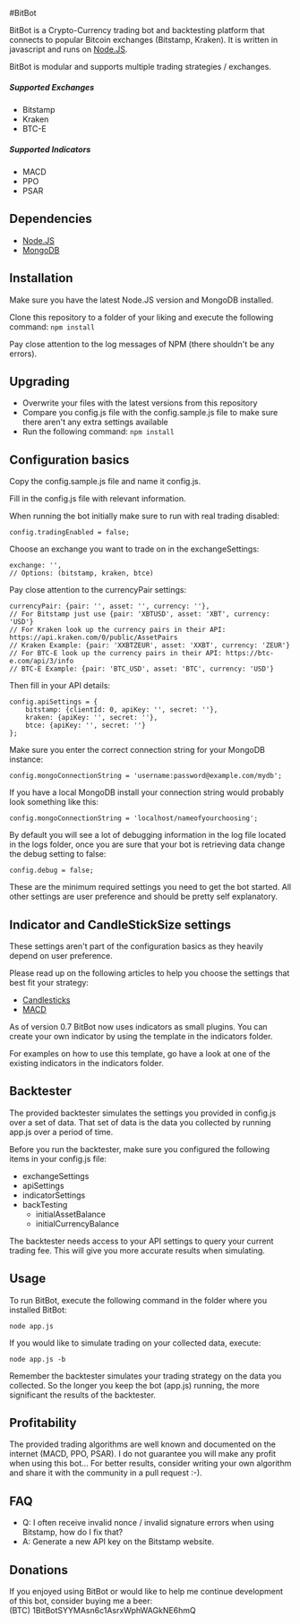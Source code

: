 #BitBot

BitBot is a Crypto-Currency trading bot and backtesting platform that connects to popular Bitcoin exchanges (Bitstamp, Kraken). It is written in javascript and runs on [Node.JS](http://nodejs.org).

BitBot is modular and supports multiple trading strategies / exchanges.

##### Supported Exchanges

- Bitstamp
- Kraken
- BTC-E

##### Supported Indicators

- MACD
- PPO
- PSAR

## Dependencies

- [Node.JS](http://nodejs.org)
- [MongoDB](http://www.mongodb.org/)

## Installation

Make sure you have the latest Node.JS version and MongoDB installed.

Clone this repository to a folder of your liking and execute the following command: `npm install`

Pay close attention to the log messages of NPM (there shouldn't be any errors).

## Upgrading

- Overwrite your files with the latest versions from this repository
- Compare you config.js file with the config.sample.js file to make sure there aren't any extra settings available
- Run the following command: `npm install`

## Configuration basics

Copy the config.sample.js file and name it config.js.

Fill in the config.js file with relevant information.

When running the bot initially make sure to run with real trading disabled:

	config.tradingEnabled = false;

Choose an exchange you want to trade on in the exchangeSettings:

	exchange: '',
	// Options: (bitstamp, kraken, btce)

Pay close attention to the currencyPair settings:

	currencyPair: {pair: '', asset: '', currency: ''},
	// For Bitstamp just use {pair: 'XBTUSD', asset: 'XBT', currency: 'USD'}
	// For Kraken look up the currency pairs in their API: https://api.kraken.com/0/public/AssetPairs
	// Kraken Example: {pair: 'XXBTZEUR', asset: 'XXBT', currency: 'ZEUR'}
	// For BTC-E look up the currency pairs in their API: https://btc-e.com/api/3/info
	// BTC-E Example: {pair: 'BTC_USD', asset: 'BTC', currency: 'USD'}

Then fill in your API details:

	config.apiSettings = {
		bitstamp: {clientId: 0, apiKey: '', secret: ''},
		kraken: {apiKey: '', secret: ''},
		btce: {apiKey: '', secret: ''}
	};

Make sure you enter the correct connection string for your MongoDB instance:

	config.mongoConnectionString = 'username:password@example.com/mydb';

If you have a local MongoDB install your connection string would probably look something like this:

	config.mongoConnectionString = 'localhost/nameofyourchoosing';

By default you will see a lot of debugging information in the log file located in the logs folder, once you are sure that your bot is retrieving data change the debug setting to false:

	config.debug = false;

These are the minimum required settings you need to get the bot started.
All other settings are user preference and should be pretty self explanatory.

## Indicator and CandleStickSize settings

These settings aren't part of the configuration basics as they heavily depend on user preference.

Please read up on the following articles to help you choose the settings that best fit your strategy:

- [Candlesticks](http://en.wikipedia.org/wiki/Candlestick_chart)
- [MACD](http://en.wikipedia.org/wiki/MACD)

As of version 0.7 BitBot now uses indicators as small plugins. You can create your own indicator by using the template in the indicators folder.

For examples on how to use this template, go have a look at one of the existing indicators in the indicators folder.

## Backtester

The provided backtester simulates the settings you provided in config.js over a set of data. That set of data is the data you collected by running app.js over a period of time.

Before you run the backtester, make sure you configured the following items in your config.js file:

- exchangeSettings
- apiSettings
- indicatorSettings
- backTesting
	- initialAssetBalance
	- initialCurrencyBalance

The backtester needs access to your API settings to query your current trading fee. This will give you more accurate results when simulating.

## Usage

To run BitBot, execute the following command in the folder where you installed BitBot:

	node app.js

If you would like to simulate trading on your collected data, execute:

	node app.js -b

Remember the backtester simulates your trading strategy on the data you collected. So the longer you keep the bot (app.js) running, the more significant the results of the backtester.

## Profitability

The provided trading algorithms are well known and documented on the internet (MACD, PPO, PSAR). I do not guarantee you will make any profit when using this bot...
For better results, consider writing your own algorithm and share it with the community in a pull request :-).

## FAQ
- Q: I often receive invalid nonce / invalid signature errors when using Bitstamp, how do I fix that?
- A: Generate a new API key on the Bitstamp website.

## Donations

If you enjoyed using BitBot or would like to help me continue development of this bot, consider buying me a beer:  
(BTC) 1BitBotSYYMAsn6c1AsrxWphWAGkNE6hmQ
